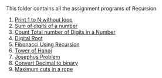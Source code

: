 This folder contains all the assignment programs of Recursion


1) [Print 1 to N without loop](https://github.com/FazeelUsmani/GeeksForGeeks-DSA-2/blob/master/4%20Recursion/1%20print%201%20to%20N%20without%20Loop.py)
2) [Sum of digits of a number](https://github.com/FazeelUsmani/GeeksForGeeks-DSA-2/blob/master/4%20Recursion/2%20sum%20of%20digits.py)
3) [Count Total number of Digits in a Number](https://github.com/FazeelUsmani/GeeksForGeeks-DSA-2/blob/master/4%20Recursion/3%20count%20digits.cpp)
4) [Digital Root](https://github.com/FazeelUsmani/GeeksForGeeks-DSA-2/blob/master/4%20Recursion/4%20digital%20root.cpp)
5) [Fibonacci Using Recursion](https://github.com/FazeelUsmani/GeeksForGeeks-DSA-2/blob/master/4%20Recursion/5%20Fibonacci%20using%20recursion.py)
6) [Tower of Hanoi](https://github.com/FazeelUsmani/GeeksForGeeks-DSA-2/blob/master/4%20Recursion/6%20tower%20of%20hanoi.cpp)
7) [Josephus Problem](https://github.com/FazeelUsmani/GeeksForGeeks-DSA-2/blob/master/4%20Recursion/7%20josephus%20problem.py)
13) [Convert Decimal to binary](https://github.com/FazeelUsmani/GeeksForGeeks-DSA-2/blob/master/4%20Recursion/13%20decimal%20to%20binary.py)
14) [Maximum cuts in a rope](https://github.com/FazeelUsmani/GeeksForGeeks-DSA-2/blob/master/4%20Recursion/14%20max%20cuts%20in%20a%20rope.py)

